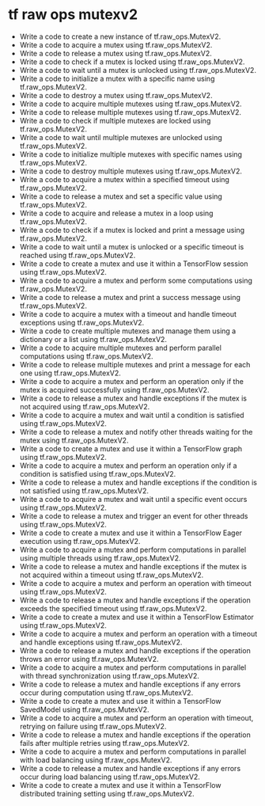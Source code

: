 # tf raw ops mutexv2

- Write a code to create a new instance of tf.raw_ops.MutexV2.
- Write a code to acquire a mutex using tf.raw_ops.MutexV2.
- Write a code to release a mutex using tf.raw_ops.MutexV2.
- Write a code to check if a mutex is locked using tf.raw_ops.MutexV2.
- Write a code to wait until a mutex is unlocked using tf.raw_ops.MutexV2.
- Write a code to initialize a mutex with a specific name using tf.raw_ops.MutexV2.
- Write a code to destroy a mutex using tf.raw_ops.MutexV2.
- Write a code to acquire multiple mutexes using tf.raw_ops.MutexV2.
- Write a code to release multiple mutexes using tf.raw_ops.MutexV2.
- Write a code to check if multiple mutexes are locked using tf.raw_ops.MutexV2.
- Write a code to wait until multiple mutexes are unlocked using tf.raw_ops.MutexV2.
- Write a code to initialize multiple mutexes with specific names using tf.raw_ops.MutexV2.
- Write a code to destroy multiple mutexes using tf.raw_ops.MutexV2.
- Write a code to acquire a mutex within a specified timeout using tf.raw_ops.MutexV2.
- Write a code to release a mutex and set a specific value using tf.raw_ops.MutexV2.
- Write a code to acquire and release a mutex in a loop using tf.raw_ops.MutexV2.
- Write a code to check if a mutex is locked and print a message using tf.raw_ops.MutexV2.
- Write a code to wait until a mutex is unlocked or a specific timeout is reached using tf.raw_ops.MutexV2.
- Write a code to create a mutex and use it within a TensorFlow session using tf.raw_ops.MutexV2.
- Write a code to acquire a mutex and perform some computations using tf.raw_ops.MutexV2.
- Write a code to release a mutex and print a success message using tf.raw_ops.MutexV2.
- Write a code to acquire a mutex with a timeout and handle timeout exceptions using tf.raw_ops.MutexV2.
- Write a code to create multiple mutexes and manage them using a dictionary or a list using tf.raw_ops.MutexV2.
- Write a code to acquire multiple mutexes and perform parallel computations using tf.raw_ops.MutexV2.
- Write a code to release multiple mutexes and print a message for each one using tf.raw_ops.MutexV2.
- Write a code to acquire a mutex and perform an operation only if the mutex is acquired successfully using tf.raw_ops.MutexV2.
- Write a code to release a mutex and handle exceptions if the mutex is not acquired using tf.raw_ops.MutexV2.
- Write a code to acquire a mutex and wait until a condition is satisfied using tf.raw_ops.MutexV2.
- Write a code to release a mutex and notify other threads waiting for the mutex using tf.raw_ops.MutexV2.
- Write a code to create a mutex and use it within a TensorFlow graph using tf.raw_ops.MutexV2.
- Write a code to acquire a mutex and perform an operation only if a condition is satisfied using tf.raw_ops.MutexV2.
- Write a code to release a mutex and handle exceptions if the condition is not satisfied using tf.raw_ops.MutexV2.
- Write a code to acquire a mutex and wait until a specific event occurs using tf.raw_ops.MutexV2.
- Write a code to release a mutex and trigger an event for other threads using tf.raw_ops.MutexV2.
- Write a code to create a mutex and use it within a TensorFlow Eager execution using tf.raw_ops.MutexV2.
- Write a code to acquire a mutex and perform computations in parallel using multiple threads using tf.raw_ops.MutexV2.
- Write a code to release a mutex and handle exceptions if the mutex is not acquired within a timeout using tf.raw_ops.MutexV2.
- Write a code to acquire a mutex and perform an operation with timeout using tf.raw_ops.MutexV2.
- Write a code to release a mutex and handle exceptions if the operation exceeds the specified timeout using tf.raw_ops.MutexV2.
- Write a code to create a mutex and use it within a TensorFlow Estimator using tf.raw_ops.MutexV2.
- Write a code to acquire a mutex and perform an operation with a timeout and handle exceptions using tf.raw_ops.MutexV2.
- Write a code to release a mutex and handle exceptions if the operation throws an error using tf.raw_ops.MutexV2.
- Write a code to acquire a mutex and perform computations in parallel with thread synchronization using tf.raw_ops.MutexV2.
- Write a code to release a mutex and handle exceptions if any errors occur during computation using tf.raw_ops.MutexV2.
- Write a code to create a mutex and use it within a TensorFlow SavedModel using tf.raw_ops.MutexV2.
- Write a code to acquire a mutex and perform an operation with timeout, retrying on failure using tf.raw_ops.MutexV2.
- Write a code to release a mutex and handle exceptions if the operation fails after multiple retries using tf.raw_ops.MutexV2.
- Write a code to acquire a mutex and perform computations in parallel with load balancing using tf.raw_ops.MutexV2.
- Write a code to release a mutex and handle exceptions if any errors occur during load balancing using tf.raw_ops.MutexV2.
- Write a code to create a mutex and use it within a TensorFlow distributed training setting using tf.raw_ops.MutexV2.